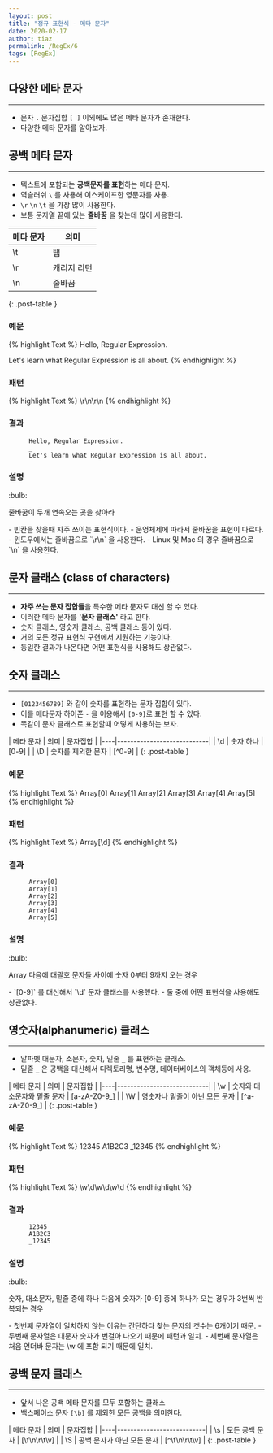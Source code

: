 ```yaml
---
layout: post
title: "정규 표현식 - 메타 문자"
date: 2020-02-17
author: tiaz
permalink: /RegEx/6
tags: [RegEx]
---
```

## 다양한 메타 문자
---
- 문자 `.` 문자집합 `[ ]` 이외에도 많은 메타 문자가 존재한다.
- 다양한 메타 문자를 알아보자.

## 공백 메타 문자
---
- 텍스트에 포함되는 **공백문자를 표현**하는 메타 문자.
- 역슬러쉬 `\` 를 사용해 이스케이프한 영문자를 사용.
- `\r` `\n` `\t` 을 가장 많이 사용한다.
- 보통 문자열 끝에 있는 **줄바꿈** 을 찾는데 많이 사용한다.

|메타 문자|의미|
|----|---------|
| \t | 탭 |
| \r | 캐리지 리턴 |
| \n | 줄바꿈 |
{: .post-table }

### 예문
{% highlight Text %}
Hello, Regular Expression.

Let's learn what Regular Expression is all about.
{% endhighlight %}

### 패턴
{% highlight Text %}
\r\n\r\n
{% endhighlight %}

### 결과
<figure class="highlight">
<pre>
<code class="language-text" data-lang="text">Hello, Regular Expression.
<span class="ow">_</span>
Let's learn what Regular Expression is all about.</code>
</pre>
</figure>

### 설명
<div class="callout">:bulb:
<p>줄바꿈이 두개 연속오는 곳을 찾아라</p>
</div>
- 빈칸을 찾을때 자주 쓰이는 표현식이다.
- 운영체제에 따라서 줄바꿈을 표현이 다르다.
- 윈도우에서는 줄바꿈으로 `\r\n` 을 사용한다.
- Linux 및 Mac 의 경우 줄바꿈으로 `\n` 을 사용한다.

## 문자 클래스 (class of characters)
---
- **자주 쓰는 문자 집합들**을 특수한 메타 문자도 대신 할 수 있다.
- 이러한 메타 문자를 **'문자 클래스'** 라고 한다.
- 숫자 클래스, 영숫자 클래스, 공백 클래스 등이 있다.
- 거의 모든 정규 표현식 구현에서 지원하는 기능이다.
- 동일한 결과가 나온다면 어떤 표현식을 사용해도 상관없다.

## 숫자 클래스
---
- `[0123456789]` 와 같이 숫자를 표현하는 문자 집합이 있다.
- 이를 메타문자 하이폰 `-` 을 이용해서 `[0-9]`로 표현 할 수 있다.
- 똑같이 문자 클래스로 표현할때 어떻게 사용하는 보자.

| 메타 문자 | 의미 | 문자집합 |
|----|----------------------------|
| \d | 숫자 하나 | [0-9] |
| \D | 숫자를 제외한 문자 | [^0-9] |
{: .post-table }

### 예문
{% highlight Text %}
Array[0]
Array[1]
Array[2]
Array[3]
Array[4]
Array[5]
{% endhighlight %}

### 패턴
{% highlight Text %}
Array\[\d\]
{% endhighlight %}

### 결과
<figure class="highlight">
<pre>
<code class="language-text" data-lang="text"><span class="ow">Array[0]</span>
<span class="ow">Array[1]</span>
<span class="ow">Array[2]</span>
<span class="ow">Array[3]</span>
<span class="ow">Array[4]</span>
<span class="ow">Array[5]</span></code></pre>
</figure>

### 설명
<div class="callout">:bulb:
<p>Array 다음에 대괄호 문자들 사이에 숫자 0부터 9까지 오는 경우</p>
</div>
- `[0-9]` 를 대신해서 `\d` 문자 클래스를 사용했다.
- 둘 중에 어떤 표현식을 사용해도 상관없다.

## 영숫자(alphanumeric) 클래스
---
- 알파벳 대문자, 소문자, 숫자, 밑줄 `_` 를 표현하는 클래스.
- 밑줄 `_` 은 공백을 대신해서 디렉토리명, 변수명, 데이터베이스의 객체등에 사용.

| 메타 문자 | 의미 | 문자집합 |
|----|----------------------------|
| \w | 숫자와 대소문자와 밑줄 문자 | [a-zA-Z0-9_] |
| \W | 영숫자나 밑줄이 아닌 모든 문자 | [^a-zA-Z0-9_]  |
{: .post-table }

### 예문
{% highlight Text %}
12345
A1B2C3
_12345
{% endhighlight %}

### 패턴
{% highlight Text %}
\w\d\w\d\w\d
{% endhighlight %}

### 결과
<figure class="highlight">
<pre>
<code class="language-text" data-lang="text">12345
<span class="ow">A1B2C3</span>
<span class="ow">_12345</span></code></pre>
</figure>

### 설명
<div class="callout">:bulb:
<p>숫자, 대소문자, 밑줄 중에 하나 다음에 숫자가 [0-9] 중에 하나가 오는
경우가 3번씩 반복되는 경우</p>
</div>
- 첫번째 문자열이 일치하지 않는 이유는 간단하다 찾는 문자의 갯수는 6개이기 때문.
- 두번째 문자열은 대문자 숫자가 번걸아 나오기 때문에 패턴과 일치.
- 세번째 문자열은 처음 언더바 문자는 \w 에 포함 되기 때문에 일치.

## 공백 문자 클래스
---
- 앞서 나온 공백 메타 문자를 모두 포함하는 클래스
- 백스페이스 문자 `[\b]` 를 제외한 모든 공백을 의미한다.

| 메타 문자 | 의미 | 문자집합 |
|----|---------------------------|
| \s | 모든 공백 문자 | [\f\n\r\t\v] |
| \S | 공백 문자가 아닌 모든 문자 | [^\f\n\r\t\v] |
{: .post-table }